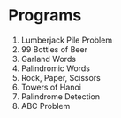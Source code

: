 # Programs

1. Lumberjack Pile Problem
2. 99 Bottles of Beer
3. Garland Words
4. Palindromic Words
5. Rock, Paper, Scissors
6. Towers of Hanoi
7. Palindrome Detection
8. ABC Problem
